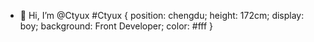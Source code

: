 - 👋 Hi, I’m @Ctyux
#Ctyux {
  position: chengdu;
  height: 172cm;
  display: boy;
  background: Front Developer;
  color: #fff
}
<!---
Ctyux/Ctyux is a ✨ special ✨ repository because its `README.md` (this file) appears on your GitHub profile.
You can click the Preview link to take a look at your changes.
--->
